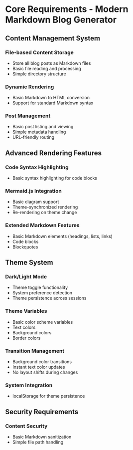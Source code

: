 # Core Requirements - Modern Markdown Blog Generator

## Content Management System

### File-based Content Storage
- Store all blog posts as Markdown files
- Basic file reading and processing
- Simple directory structure

### Dynamic Rendering
- Basic Markdown to HTML conversion
- Support for standard Markdown syntax

### Post Management
- Basic post listing and viewing
- Simple metadata handling
- URL-friendly routing

## Advanced Rendering Features

### Code Syntax Highlighting
- Basic syntax highlighting for code blocks

### Mermaid.js Integration
- Basic diagram support
- Theme-synchronized rendering
- Re-rendering on theme change

### Extended Markdown Features
- Basic Markdown elements (headings, lists, links)
- Code blocks
- Blockquotes

## Theme System

### Dark/Light Mode
- Theme toggle functionality
- System preference detection
- Theme persistence across sessions

### Theme Variables
- Basic color scheme variables
- Text colors
- Background colors
- Border colors

### Transition Management
- Background color transitions
- Instant text color updates
- No layout shifts during changes

### System Integration
- localStorage for theme persistence

## Security Requirements

### Content Security
- Basic Markdown sanitization
- Simple file path handling
